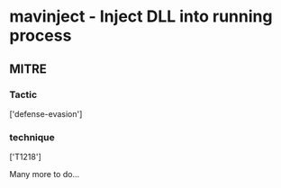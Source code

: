 # mavinject - Inject DLL into running process

## MITRE

### Tactic
['defense-evasion']

### technique
['T1218']

Many more to do...
